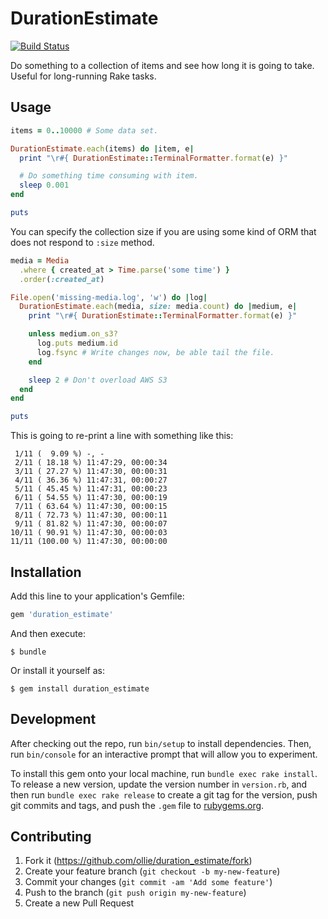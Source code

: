 # DurationEstimate

[![Build Status](https://travis-ci.org/ollie/duration_estimate.svg)](https://travis-ci.org/ollie/duration_estimate)

Do something to a collection of items and see how long it is going to take.
Useful for long-running Rake tasks.

## Usage

```ruby
items = 0..10000 # Some data set.

DurationEstimate.each(items) do |item, e|
  print "\r#{ DurationEstimate::TerminalFormatter.format(e) }"

  # Do something time consuming with item.
  sleep 0.001
end

puts
```

You can specify the collection size if you are using some kind of ORM that
does not respond to `:size` method.

```ruby
media = Media
  .where { created_at > Time.parse('some time') }
  .order(:created_at)

File.open('missing-media.log', 'w') do |log|
  DurationEstimate.each(media, size: media.count) do |medium, e|
    print "\r#{ DurationEstimate::TerminalFormatter.format(e) }"

    unless medium.on_s3?
      log.puts medium.id
      log.fsync # Write changes now, be able tail the file.
    end

    sleep 2 # Don't overload AWS S3
  end
end

puts
```

This is going to re-print a line with something like this:

     1/11 (  9.09 %) -, -
     2/11 ( 18.18 %) 11:47:29, 00:00:34
     3/11 ( 27.27 %) 11:47:30, 00:00:31
     4/11 ( 36.36 %) 11:47:31, 00:00:27
     5/11 ( 45.45 %) 11:47:31, 00:00:23
     6/11 ( 54.55 %) 11:47:30, 00:00:19
     7/11 ( 63.64 %) 11:47:30, 00:00:15
     8/11 ( 72.73 %) 11:47:30, 00:00:11
     9/11 ( 81.82 %) 11:47:30, 00:00:07
    10/11 ( 90.91 %) 11:47:30, 00:00:03
    11/11 (100.00 %) 11:47:30, 00:00:00

## Installation

Add this line to your application's Gemfile:

```ruby
gem 'duration_estimate'
```

And then execute:

    $ bundle

Or install it yourself as:

    $ gem install duration_estimate

## Development

After checking out the repo, run `bin/setup` to install dependencies. Then, run `bin/console` for an interactive prompt that will allow you to experiment.

To install this gem onto your local machine, run `bundle exec rake install`. To release a new version, update the version number in `version.rb`, and then run `bundle exec rake release` to create a git tag for the version, push git commits and tags, and push the `.gem` file to [rubygems.org](https://rubygems.org).

## Contributing

1. Fork it (https://github.com/ollie/duration_estimate/fork)
2. Create your feature branch (`git checkout -b my-new-feature`)
3. Commit your changes (`git commit -am 'Add some feature'`)
4. Push to the branch (`git push origin my-new-feature`)
5. Create a new Pull Request
